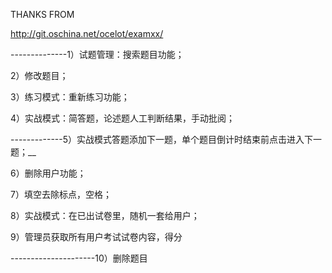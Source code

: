 
THANKS FROM

http://git.oschina.net/ocelot/examxx/


--------------1）试题管理：搜索题目功能；

2）修改题目；

3）练习模式：重新练习功能；

4）实战模式：简答题，论述题人工判断结果，手动批阅；

-------------5）实战模式答题添加下一题，单个题目倒计时结束前点击进入下一题；__

6）删除用户功能；

7）填空去除标点，空格；

8）实战模式：在已出试卷里，随机一套给用户；

9）管理员获取所有用户考试试卷内容，得分

---------------------10）删除题目
